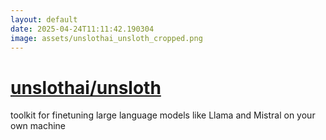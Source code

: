 ```yaml
---
layout: default
date: 2025-04-24T11:11:42.190304
image: assets/unslothai_unsloth_cropped.png
---
```


# [unslothai/unsloth](https://github.com/unslothai/unsloth)

toolkit for finetuning large language models like Llama and Mistral on your own machine
